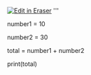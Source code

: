 [![Edit in Eraser](https://firebasestorage.googleapis.com/v0/b/second-petal-295822.appspot.com/o/images%2Fgithub%2FOpen%20in%20Eraser.svg?alt=media&token=968381c8-a7e7-472a-8ed6-4a6626da5501)](https://app.eraser.io/workspace/ce53flOKt2OSjGbycC48)
'''

number1 = 10

 number2 = 30

total = number1 + number2

print(total)




<!--- Eraser file: https://app.eraser.io/workspace/ce53flOKt2OSjGbycC48 --->